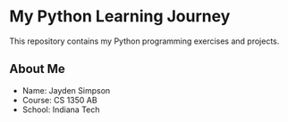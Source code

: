 # My Python Learning Journey

This repository contains my Python programming exercises and projects.

## About Me
- Name: Jayden Simpson
- Course: CS 1350 AB
- School: Indiana Tech
